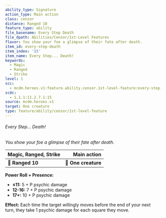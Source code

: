 ```yaml
---
ability_type: Signature
action_type: Main action
class: censor
distance: Ranged 10
feature_type: ability
file_basename: Every Step Death
file_dpath: Abilities/Censor/1st-Level Features
flavor: You show your foe a glimpse of their fate after death.
item_id: every-step-death
item_index: '15'
item_name: Every Step... Death!
keywords:
  - Magic
  - Ranged
  - Strike
level: 1
scc:
  - mcdm.heroes.v1:feature.ability.censor.1st-level-feature:every-step-death
scdc:
  - 1.1.1:11.2.7.1:15
source: mcdm.heroes.v1
target: One creature
type: feature/ability/censor/1st-level-feature
---
```


###### Every Step... Death!

*You show your foe a glimpse of their fate after death.*

| **Magic, Ranged, Strike** |     **Main action** |
| ------------------------- | ------------------: |
| **📏 Ranged 10**          | **🎯 One creature** |

**Power Roll + Presence:**

- **≤11:** 5 + P psychic damage
- **12-16:** 7 + P psychic damage
- **17+:** 10 + P psychic damage

**Effect:** Each time the target willingly moves before the end of your next turn, they take 1 psychic damage for each square they move.

